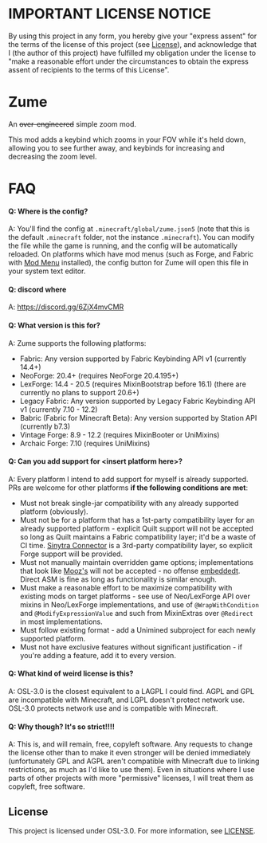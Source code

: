 # IMPORTANT LICENSE NOTICE

By using this project in any form, you hereby give your "express assent" for the terms of the license of this
project (see [License](#license)), and acknowledge that I (the author of this project) have fulfilled my obligation
under the license to "make a reasonable effort under the circumstances to obtain the express assent of recipients to
the terms of this License".

# Zume

An ~~over-engineered~~ simple zoom mod.

This mod adds a keybind which zooms in your FOV while it's held down, allowing you to see further away, and keybinds
for increasing and decreasing the zoom level.

# FAQ

#### Q: Where is the config?

A: You'll find the config at `.minecraft/global/zume.json5` (note that this is the default `.minecraft` folder, not
the instance `.minecraft`). You can modify the file while the game is running, and the config will be automatically
reloaded. On platforms which have mod menus (such as Forge, and Fabric with [Mod Menu](https://modrinth.com/mod/modmenu)
installed), the config button for Zume will open this file in your system text editor.

#### Q: discord where

A: https://discord.gg/6ZjX4mvCMR

#### Q: What version is this for?

A: Zume supports the following platforms:

- Fabric: Any version supported by Fabric Keybinding API v1 (currently 14.4+)
- NeoForge: 20.4+ (requires NeoForge 20.4.195+)
- LexForge: 14.4 - 20.5 (requires MixinBootstrap before 16.1) (there are currently no plans to support 20.6+)
- Legacy Fabric: Any version supported by Legacy Fabric Keybinding API v1 (currently 7.10 - 12.2)
- Babric (Fabric for Minecraft Beta): Any version supported by Station API (currently b7.3)
- Vintage Forge: 8.9 - 12.2 (requires MixinBooter or UniMixins)
- Archaic Forge: 7.10 (requires UniMixins)

#### Q: Can you add support for \<insert platform here>?

A: Every platform I intend to add support for myself is already supported. PRs are welcome for other platforms **if
the following conditions are met**:

- Must not break single-jar compatibility with any already supported platform (obviously).
- Must not be for a platform that has a 1st-party compatibility layer for an already supported platform - explicit
  Quilt support will not be accepted so long as Quilt maintains a Fabric compatibility layer; it'd be a waste of CI
  time. [Sinytra Connector](https://github.com/Sinytra/Connector) is a 3rd-party compatibility layer, so explicit
  Forge support will be provided.
- Must not manually maintain overridden game options; implementations that look like
  [Mooz's](https://github.com/embeddedt/Mooz/blob/92570f7449a7e71c1c0b988788027b10c00f1346/src/main/java/org/embeddedt/mooz/ClientProxy.java#L35-L56)
  will not be accepted - no offense [embeddedt](https://github.com/embeddedt). Direct ASM is fine as long as
  functionality is similar enough.
- Must make a reasonable effort to be maximize compatibility with existing mods on target platforms - see use of
  Neo/LexForge API over mixins in Neo/LexForge implementations, and use of `@WrapWithCondition` and
  `@ModifyExpressionValue` and such from MixinExtras over `@Redirect` in most implementations.
- Must follow existing format - add a Unimined subproject for each newly supported platform.
- Must not have exclusive features without significant justification - if you're adding a feature, add it to every
  version.

#### Q: What kind of weird license is this?

A: OSL-3.0 is the closest equivalent to a LAGPL I could find. AGPL and GPL are incompatible with Minecraft, and LGPL
doesn't protect network use. OSL-3.0 protects network use and is compatible with Minecraft.

#### Q: Why though? It's so strict!!!!

A: This is, and will remain, free, copyleft software. Any requests to change the license other than to make it even
stronger will be denied immediately (unfortunately GPL and AGPL aren't compatible with Minecraft due to linking
restrictions, as much as I'd like to use them). Even in situations where I use parts of other projects with more
"permissive" licenses, I will treat them as copyleft, free software.

## License

This project is licensed under OSL-3.0. For more information, see [LICENSE](LICENSE).
